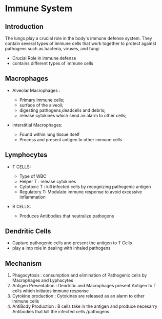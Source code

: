 # Immune System

## Introduction

The lungs play a crucial role in the body's immune defense system. They contain several types of immune cells that work together to protect against pathogens such as bacteria, viruses, and fungi

- Crucial Role in immune defense
- contains different types of immune cells 

## Macrophages

- Alveolar Macrophages :
  - Primary immune cells;
  - surface of the alveoli;
  - digesting pathogens,deadcells and debris;
  - release cytokines which send an alarm to other cells;

- Interstitial Macrophages:
  - Found within lung tissue itself
  - Process and present antigen to other immune cells

## Lymphocytes

- T CELLS:
  - Type of WBC
  - Helper T : release cytokines
  - Cytotoxic T : kill infected cells by recognizing pathogenic antigen
  - Regulatory T: Modulate immune response to avoid excessive inflammation

- B CELLS:
  - Produces Antibodies that neutralize pathogens

## Dendritic Cells

- Capture pathogenic cells and present the antigen to T Cells
- play a imp role in dealing with inhaled pathogens

## Mechanism

1. Phagocytosis : consumption and elimination of Pathogenic cells by Macrophages and Lyphocytes
2. Antigen Presentation : Dendritic and Macrophages present Antigen to T cells which initiates immune response
3. Cytokine production : Cytokines are released as an alarm to other immune cells
4. AntiBody Production : B cells take in the antigen and produce necesarry Antibodies that kill the infected cells /pathogens
